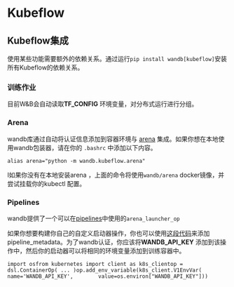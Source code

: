 # Kubeflow

## **Kubeflow集成** <a id="kubeflow-integration"></a>

使用某些功能需要额外的依赖关系。通过运行`pip install wandb[kubeflow]`安装所有Kubeflow的依赖关系。

### **训练作业** <a id="training-jobs"></a>

目前W&B会自动读取**TF\_CONFIG** 环境变量，对分布式运行进行分组。

### Arena <a id="arena"></a>

wandb库通过自动将认证信息添加到容器环境与 [arena](https://github.com/kubeflow/arena) 集成。如果你想在本地使用wandb包装器，请在你的 `.bashrc` 中添加以下内容。

```text
alias arena="python -m wandb.kubeflow.arena"
```

I如果你没有在本地安装arena ，上面的命令将使用`wandb/arena` docker镜像，并尝试挂载你的kubectl 配置。

### Pipelines <a id="pipelines"></a>

wandb提供了一个可以在[pipelines](https://github.com/kubeflow/pipelines)中使用的`arena_launcher_op`

 如果你想要构建你自己的自定义启动器操作，你也可以使用[这段代码](https://github.com/wandb/client/blob/master/wandb/kubeflow/__init__.py)来添加pipeline\_metadata。为了wandb认证，你应该将**WANDB\_API\_KEY** 添加到该操作中，然后你的启动器可以将相同的环境变量添加到训练容器中。

```text
import osfrom kubernetes import client as k8s_client​op = dsl.ContainerOp( ... )op.add_env_variable(k8s_client.V1EnvVar(        name='WANDB_API_KEY',        value=os.environ["WANDB_API_KEY"]))
```

[  
](https://docs.wandb.ai/integrations/ignite)

